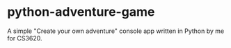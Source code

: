 # python-adventure-game
A simple "Create your own adventure" console app written in Python by me for CS3620. 
